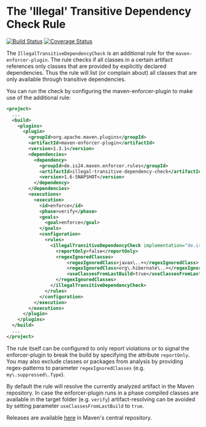 The 'Illegal' Transitive Dependency Check Rule
==============================================

[![Build Status](https://travis-ci.org/ImmobilienScout24/illegal-transitive-dependency-check.svg?branch=master)](https://travis-ci.org/ImmobilienScout24/illegal-transitive-dependency-check)
[![Coverage Status](https://img.shields.io/coveralls/ImmobilienScout24/illegal-transitive-dependency-check.svg?branch=master)](https://coveralls.io/r/ImmobilienScout24/illegal-transitive-dependency-check)

The `IllegalTransitiveDependencyCheck` is an additional rule for the `maven-enforcer-plugin`. The rule checks if 
all classes in a certain artifact references only classes that are provided by explicitly declared dependencies. 
Thus the rule will list (or complain about) all classes that are only available through transitive dependencies.

You can run the check by configuring the maven-enforcer-plugin to make use of the additional rule:

```xml
<project>
  ...
  <build>
    <plugins>
      <plugin>
        <groupId>org.apache.maven.plugins</groupId>
        <artifactId>maven-enforcer-plugin</artifactId>
        <version>1.3.1</version>
        <dependencies>
          <dependency>
            <groupId>de.is24.maven.enforcer.rules</groupId>
            <artifactId>illegal-transitive-dependency-check</artifactId>
            <version>1.6-SNAPSHOT</version>
          </dependency>
        </dependencies>
        <executions>
          <execution>
            <id>enforce</id>
            <phase>verify</phase>
            <goals>
              <goal>enforce</goal>
            </goals>
            <configuration>
              <rules>
                <illegalTransitiveDependencyCheck implementation="de.is24.maven.enforcer.rules.IllegalTransitiveDependencyCheck">
                  <reportOnly>false</reportOnly>
                  <regexIgnoredClasses>
                      <regexIgnoredClass>javax\..+</regexIgnoredClass>
                      <regexIgnoredClass>org\.hibernate\..+</regexIgnoredClass>
                      <useClassesFromLastBuild>true</useClassesFromLastBuild>
                  </regexIgnoredClasses>
                </illegalTransitiveDependencyCheck>
              </rules>
            </configuration>
          </execution>
        </executions>
      </plugin>
    </plugins>
  </build>
  ...
</project>
```

The rule itself can be configured to only report violations or to signal the enforcer-plugin to break the build by 
specifying the attribute `reportOnly`. You may also exclude classes or packages from analysis by providing 
regex-patterns to parameter `regexIgnoredClasses` (e.g. `my\.suppressed\.Type`).

By default the rule will resolve the currently analyzed artifact in the Maven repository. In case the enforcer-plugin
runs in a phase compiled classes are available in the target folder (e.g. `verify`) artifact-resolving can be avoided 
by setting parameter `useClassesFromLastBuild` to `true`. 

Releases are available [here](http://repo1.maven.org/maven2/de/is24/maven/enforcer/rules/illegal-transitive-dependency-check/) in Maven's central repository. 

